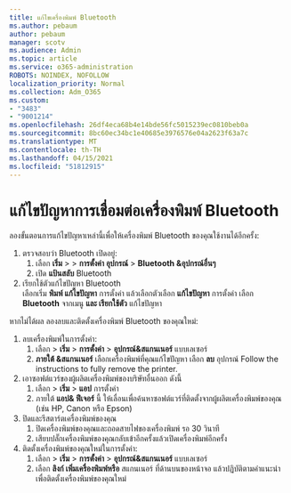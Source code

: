 ```yaml
---
title: แก้ไขเครื่องพิมพ์ Bluetooth
ms.author: pebaum
author: pebaum
manager: scotv
ms.audience: Admin
ms.topic: article
ms.service: o365-administration
ROBOTS: NOINDEX, NOFOLLOW
localization_priority: Normal
ms.collection: Adm_O365
ms.custom:
- "3483"
- "9001214"
ms.openlocfilehash: 26df4eca68b4e14bde56fc5015239ec0810beb0a
ms.sourcegitcommit: 8bc60ec34bc1e40685e3976576e04a2623f63a7c
ms.translationtype: MT
ms.contentlocale: th-TH
ms.lasthandoff: 04/15/2021
ms.locfileid: "51812915"
---
```

# <a name="fix-bluetooth-printer-connection-issues"></a>แก้ไขปัญหาการเชื่อมต่อเครื่องพิมพ์ Bluetooth

ลองขั้นตอนการแก้ไขปัญหาเหล่านี้เพื่อให้เครื่องพิมพ์ Bluetooth ของคุณใช้งานได้อีกครั้ง:


1. ตรวจสอบว่า Bluetooth เปิดอยู่:
    1. เลือก **เริ่ม**  >    >  **การตั้งค่า อุปกรณ์**  >  **Bluetooth &อุปกรณ์อื่นๆ**
    2. เปิด **แป้นสลับ** Bluetooth
2. เรียกใช้ตัวแก้ไขปัญหา Bluetooth <br>
    เลือกเริ่ม **พิมพ์ แก้ไขปัญหา** การตั้งค่า แล้วเลือกตัวเลือก **แก้ไขปัญหา** การตั้งค่า เลือก **Bluetooth** จากเมนู **และ เรียกใช้ตัว** แก้ไขปัญหา

หากไม่ได้ผล ลองลบและติดตั้งเครื่องพิมพ์ Bluetooth ของคุณใหม่:

1. ลบเครื่องพิมพ์ในการตั้งค่า:
    1. เลือก  >  **เริ่ม**  >  **การตั้งค่า**  >  **อุปกรณ์&สแกนเนอร์** แบบเลเซอร์
    2. **ภายใต้ &สแกนเนอร์** เลือกเครื่องพิมพ์ที่คุณแก้ไขปัญหา เลือก **ลบ** อุปกรณ์ Follow the instructions to fully remove the printer.
2. เอาซอฟต์แวร์ของผู้ผลิตเครื่องพิมพ์ของบริษัทอื่นออก ดังนี้
    1. เลือก  >  **เริ่ม**  >  **แอป** การตั้งค่า
    2. ภายใต้ **แอป& ฟีเจอร์** นี้ ให้เลื่อนเพื่อค้นหาซอฟต์แวร์ที่ติดตั้งจากผู้ผลิตเครื่องพิมพ์ของคุณ (เช่น HP, Canon หรือ Epson)
3. ปิดและรีสตาร์ตเครื่องพิมพ์ของคุณ
   1. ปิดเครื่องพิมพ์ของคุณและถอดสายไฟของเครื่องพิมพ์ รอ 30 วินาที 
   2. เสียบปลั๊กเครื่องพิมพ์ของคุณกลับเข้าอีกครั้งแล้วเปิดเครื่องพิมพ์อีกครั้ง
4. ติดตั้งเครื่องพิมพ์ของคุณใหม่ในการตั้งค่า:
    1. เลือก  >  **เริ่ม**  >  **การตั้งค่า**  >  **อุปกรณ์&สแกนเนอร์** แบบเลเซอร์
    2. เลือก **ลิงก์ เพิ่มเครื่องพิมพ์หรือ** สแกนเนอร์ ที่ด้านบนของหน้าจอ แล้วปฏิบัติตามคําแนะนําเพื่อติดตั้งเครื่องพิมพ์ของคุณใหม่
